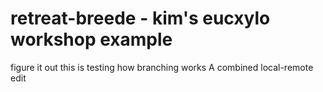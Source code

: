 # retreat-breede - kim's eucxylo workshop example
figure it out
this is testing how branching works
A combined local-remote edit
